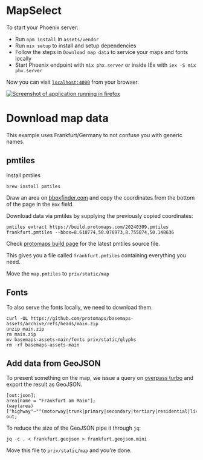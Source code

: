 # MapSelect

To start your Phoenix server:

  * Run `npm install` in `assets/vendor`
  * Run `mix setup` to install and setup dependencies
  * Follow the steps in `Download map data` to service your maps and fonts locally
  * Start Phoenix endpoint with `mix phx.server` or inside IEx with `iex -S mix phx.server`

Now you can visit [`localhost:4000`](http://localhost:4000) from your browser.

[![Screenshot of application running in firefox](https://img.youtube.com/vi/AnjkZntIxW0/0.jpg)](https://youtu.be/AnjkZntIxW0)

# Download map data

This example uses Frankfurt/Germany to not confuse you with generic names.

## pmtiles

Install pmtiles

```shell
brew install pmtiles
```

Draw an area on [bboxfinder.com](http://bboxfinder.com) and copy the
coordinates from the bottom of the page in the `Box` field.

Download data via pmtiles by supplying the previously copied coordinates:

```shell
pmtiles extract https://build.protomaps.com/20240309.pmtiles frankfurt.pmtiles --bbox=8.618774,50.076973,8.755074,50.148636

```

Check [protomaps build page](https://maps.protomaps.com/builds/) for the latest pmtiles source file.

This gives you a file called `frankfurt.pmtiles` containing everything you need.

Move the `map.pmtiles` to `priv/static/map`

## Fonts

To also serve the fonts locally, we need to download them.

```shell
curl -OL https://github.com/protomaps/basemaps-assets/archive/refs/heads/main.zip
unzip main.zip
rm main.zip
mv basemaps-assets-main/fonts priv/static/glyphs
rm -rf basemaps-assets-main
```

## Add data from GeoJSON

To present something on the map, we issue a query on [overpass
turbo](https://overpass-turbo.eu/) and export the result as GeoJSON.

```
[out:json];
area[name = "Frankfurt am Main"];
(way(area)["highway"~"^(motorway|trunk|primary|secondary|tertiary|residential|living_street)$"];>;);
out;
```

To reduce the size of the GeoJSON pipe it through `jq`:

```shell
jq -c . < frankfurt.geojson > frankfurt.geojson.mini
```

Move this file to `priv/static/map` and you're done.
